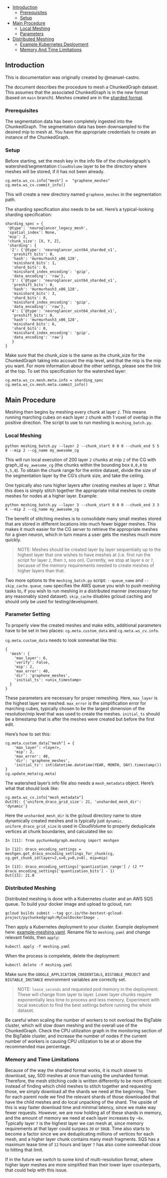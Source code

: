 <!-- TOC -->
* [Introduction](#introduction)
  * [Prerequisites](#prerequisites)
  * [Setup](#setup)
* [Main Procedure](#main-procedure)
  * [Local Meshing](#local-meshing)
  * [Parameters](#parameter-setting)
* [Distributed Meshing](#distributed-meshing)
  * [Example Kubernetes Deployment](example-kubernetes-deployment)
  * [Memory And Time Limitations](#memory-and-time-limitations)
<!-- TOC -->


## Introduction

This is documentation was originally created by @manuel-castro.

The document describes the procedure to mesh a ChunkedGraph dataset. This assumes that the associated ChunkedGraph is in the new format (based on `main` branch). Meshes created are in the [sharded format](https://github.com/seung-lab/cloud-volume/wiki/Sharding:-Reducing-Load-on-the-Filesystem).


### Prerequisites

The segmentation data has been completely ingested into the ChunkedGraph.
The segmentation data has been downsampled to the desired mip to mesh at.
You have the appropriate credentials to create an instance of the ChunkedGraph.


### Setup

Before starting, set the mesh key in the info file of the chunkedgraph's watershed/segmentation `CloudVolume` layer to be the directory where meshes will be stored, if it has not been already.

```
cg.meta.ws_cv.info["mesh"] =  "graphene_meshes"
cg.meta.ws_cv.commit_info()
```

This will create a new directory named `graphene_meshes` in the segmentation path.

The sharding specification also needs to be set. Here’s a typical-looking sharding specification:

```
sharding_spec = {
 '@type': 'neuroglancer_legacy_mesh',
 'spatial_index': None,
 'mip': 2,
 'chunk_size': [X, Y, Z],
 'sharding': {
  '2': {'@type': 'neuroglancer_uint64_sharded_v1',
   'preshift_bits': 0,
   'hash': 'murmurhash3_x86_128',
   'minishard_bits': 1,
   'shard_bits': 0,
   'minishard_index_encoding': 'gzip',
   'data_encoding': 'raw'},
  '3': {'@type': 'neuroglancer_uint64_sharded_v1',
   'preshift_bits': 0,
   'hash': 'murmurhash3_x86_128',
   'minishard_bits': 3,
   'shard_bits': 0,
   'minishard_index_encoding': 'gzip',
   'data_encoding': 'raw'},
  '4': {'@type': 'neuroglancer_uint64_sharded_v1',
   'preshift_bits': 0,
   'hash': 'murmurhash3_x86_128',
   'minishard_bits': 6,
   'shard_bits': 0,
   'minishard_index_encoding': 'gzip',
   'data_encoding': 'raw'}
   }
}
```

Make sure that the chunk_size is the same as the chunk_size for the ChunkedGraph taking into account the mip level, and that the mip is the mip you want. For more information about the other settings, please see the link at the top. To set this specification for the watershed layer:

```
cg.meta.ws_cv.mesh.meta.info = sharding_spec
cg.meta.ws_cv.mesh.meta.commit_info()
```

## Main Procedure

Meshing then begins by meshing every chunk at layer `2`. This means running marching cubes on each layer `2` chunk with 1 voxel of overlap in the positive direction. The script to use to run meshing is `meshing_batch.py`.

### Local Meshing

```
python meshing_batch.py --layer 2 --chunk_start 0 0 0 --chunk_end 5 5 8 --mip 2 --cg_name my_awesome_cg
````

This will run local execution of 200 layer `2` chunks at mip `2` of the CG with graph_id `my_awesome_cg` (the chunks within the bounding box `0,0,0` to `5,5,8`). To obtain the chunk range for the entire dataset, divide the size of the segmentation layer by the CG’s chunk size, and take the ceiling.

One typically also runs higher layers after creating meshes at layer `2`. What this does is simply stitch together the appropriate initial meshes to create meshes for nodes at a higher layer. Example:

```
python meshing_batch.py --layer 3 --chunk_start 0 0 0 --chunk_end 3 3 4 --mip 2 --cg_name my_awesome_cg
```

The benefit of stitching meshes is to consolidate many small meshes stored that are stored in different locations into much fewer bigger meshes. This makes it much easier for the CG server to retrieve the appropriate meshes for a given neuron, which in turn means a user gets the meshes much more quickly.

> NOTE: Meshes should be created layer by layer sequentially up to the highest layer that one wishes to have meshes at (i.e. first run the script for layer `2`, then `3`, soo on). Currently, we stop at layer `6` or `7`, because of the memory requirements needed to create meshes of higher layers than that.

Two more options to the `meshing_batch.py` script: `--queue_name` and `--skip_cache`. `queue_name` specifies the AWS queue you wish to push meshing tasks to, if you wish to run meshing in a distributed manner (necessary for any reasonably sized dataset). `skip_cache` disables gcloud caching and should only be used for testing/development.

### Parameter Setting

To properly view the created meshes and make edits, additional parameters have to be set in two places: `cg.meta.custom_data` and `cg.meta.ws_cv.info`.

`cg.meta.custom_data` needs to look somewhat like this:

```
{
  'mesh': {
    'max_layer': 6,
    'verify': False,
    'mip': 2,
    'max_error': 40,
    'dir': 'graphene_meshes',
    'initial_ts': <unix_timestamp>
  }
}
```

These parameters are necessary for proper remeshing. Here, `max_layer` is the highest layer we meshed. `max_error` is the simplification error for marching cubes, typically chosen to be the largest dimension of the resolution/mip level that was used to create the meshes. `initial_ts` should be a timestamp that is after the meshes were created but before the first edit.

Here’s how to set this:

```
cg.meta.custom_data["mesh"] = {
    'max_layer': <layer>,
    'mip': 2,
    'max_error': 40,
    'dir': 'graphene_meshes',
    'initial_ts': int(datetime.datetime(YEAR, MONTH, DAY).timestamp())
}
cg.update_meta(cg.meta)
```

The watershed layer’s info file also needs a `mesh_metadata` object. Here’s what that should look like:

```
cg.meta.ws_cv.info["mesh_metadata"]
Out[9]: {'uniform_draco_grid_size': 21, 'unsharded_mesh_dir': 'dynamic'}
```

Here the `unsharded_mesh_dir` is the gcloud directory name to store dynamically created meshes and is typically just `dynamic`. `uniform_draco_grid_size` is used in CloudVolume to properly deduplicate vertices at chunk boundaries, and calculated like so:

```
In [11]: from pychunkedgraph.meshing import meshgen

In [12]: draco_encoding_settings = meshgen.get_draco_encoding_settings_for_chunk(cg, cg.get_chunk_id(layer=2,x=0,y=0,z=0), mip=mip)

In [13]: draco_encoding_settings['quantization_range'] / (2 ** draco_encoding_settings['quantization_bits'] - 1)
Out[13]: 21.0
```

### Distributed Meshing

Distributed meshing is done with a Kubernetes cluster and an AWS SQS queue. To build your docker image and upload to gcloud, run:

```
gcloud builds submit --tag gcr.io/the-bestest-gcloud-project/pychunkedgraph:MyCoolDockerImage .
```

Then apply a Kubernetes deployment to your cluster. Example deployment here: [example-meshing.yaml](example-meshing.yaml).
Rename file to `meshing.yaml` and change relevant fields, then `apply`:
```shell
kubectl apply -f meshing.yaml
```

When the process is compelete, delete the deployment:
```shell
kubectl delete -f meshing.yaml
```

Make sure the `GOOGLE_APPLICATION_CREDENTIALS`, `BIGTABLE_PROJECT` and `BIGTABLE_INSTANCE` environment variables are correctly set.

> NOTE: `lease_seconds` and requested pod memory in the deployment. These will change from layer to layer. Lower layer chunks require exponentially less time to process and less memory. Experiment with local execution to find the best settings before running the whole dataset.

Be careful when scaling the number of workers to not overload the BigTable cluster, which will slow down meshing and the overall use of the ChunkedGraph. Check the CPU utilization graph in the monitoring section of the BigTable cluster, and increase the number of nodes if the current number of workers is causing CPU utilization to be at or above the recommended max percentage.

### Memory and Time Limitations

Because of the way the sharded format works, it is much slower to download, say, 500 meshes at once than using the unsharded format. Therefore, the mesh stitching code is written differently to be more efficient: instead of finding which child meshes to stitch together and requesting those, we simply download all the shards we need at the beginning. Then for each parent node we find the relevant shards of those downloaded that have the child meshes and do local unpacking of the shard. The upside of this is way faster download time and minimal latency, since we make way fewer requests. However, we are now holding all of these shards in memory, and the amount of memory we need at each layer increases by `~8x`. Typically layer `7` is the highest layer we can mesh at, since memory requirements at that layer could surpass `30` or `50GB`. Time also starts to become a factor since we are deduplicating millions of vertices for each mesh, and a higher layer chunk contains many mesh fragments. SQS has a maximum lease time of `12` hours and layer `7` has also come somewhat close to hitting that limit.

If in the future we switch to some kind of multi-resolution format, where higher layer meshes are more simplified than their lower layer counterparts, that could help with this issue.
